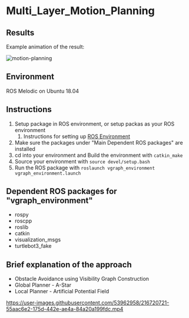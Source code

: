 # Multi_Layer_Motion_Planning

## Results
Example animation of the result:

![motion-planning](https://github.com/gprajwalpoojari/Multi_Layer_Motion_Planning/assets/53962958/5c0f571f-0287-4ff1-ab72-b2269cc7db24)

## Environment
ROS Melodic on Ubuntu 18.04

## Instructions
1. Setup package in ROS environment, or setup packas as your ROS environment
   1. Instructions for setting up [ROS Environment](http://wiki.ros.org/ROS/Tutorials/InstallingandConfiguringROSEnvironment)
2. Make sure the packages under "Main Dependent ROS packages" are installed
3. cd into your environment and Build the environment with `catkin_make`
4. Source your environment with `source devel/setup.bash`
5. Run the ROS package with `roslaunch vgraph_environment vgraph_environment.launch`

## Dependent ROS packages for "vgraph_environment"
- rospy
- roscpp
- roslib
- catkin
- visualization_msgs
- turtlebot3_fake


## Brief explanation of the approach

- Obstacle Avoidance using Visibility Graph Construction
- Global Planner - A-Star
- Local Planner - Artificial Potential Field

https://user-images.githubusercontent.com/53962958/216720721-55aac6e2-175d-442e-ae4a-84a20a199fdc.mp4


